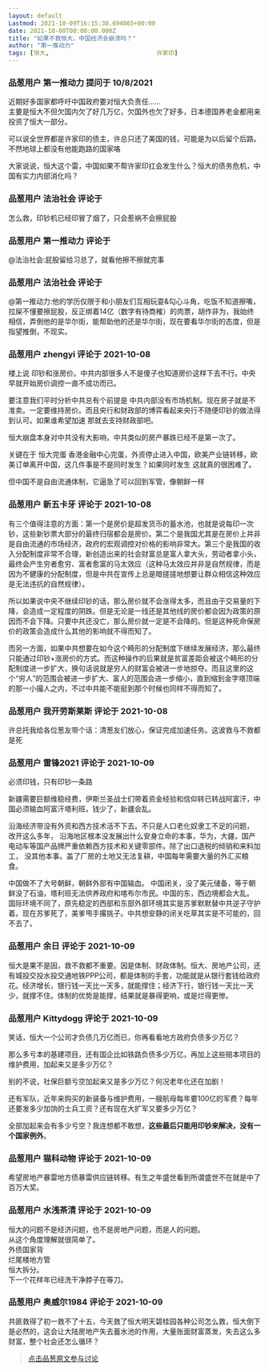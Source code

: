 ```yaml
---
layout: default
Lastmod: 2021-10-09T16:15:30.694065+00:00
date: 2021-10-08T00:00:00.000Z
title: "如果不救恒大，中国经济会崩溃吗？"
author: "第一推动力"
tags: [恒大,								许家印]
---
```



### 品葱用户 **第一推动力** 提问于 10/8/2021
    
近期好多国家都呼吁中国政府要对恒大负责任……  
主要是恒大不但欠国内欠了好几万亿，欠国外也欠了好多，日本德国养老金都用来投资了恒大一部分。  
  
可以说全世界都是许家印的债主，许总只还了美国的钱，可能是为以后留个后路。不然地球上都没有他能跑路的国家咯  
  
大家说说，恒大这个雷，中国如果不帮许家印扛会发生什么？恒大的债务危机，中国有实力内部消化吗？
    
                

### 品葱用户 **法治社会** 评论于 
        
怎么救，印钞机已经印冒了烟了，只会惹祸不会擦屁股
        
                

### 品葱用户 **第一推动力** 评论于 
        
@法治社会:屁股留给习总了，就看他擦不擦就完事
        
                

### 品葱用户 **法治社会** 评论于 
        
@第一推动力:他的学历仅限于和小朋友们互相玩耍&勾心斗角，吃饭不知道擦嘴，拉屎不懂要擦屁股，反正绑着14亿（数字有待商榷）的肉票，胡作非为，我始终相信，弄倒他的是华尔街，能帮助他的还是华尔街，现在要看华尔街的态度，但是指望推倒，不现实。
        
                

### 品葱用户 **zhengyi** 评论于 2021-10-08
        
楼上说 印钞和涨房价。中共内部很多人不是傻子也知道房价这样下去不行。中央早就开始房价调控一直不成功而已。  
  
要注意我们平时分析中共总有个前提是 中共内部没有市场机制。现在房子就是不准卖。一定要维持房价。而且央行和财政部的博弈看起来央行不随便印钞的做法得到认可。如果谁希望加速 那就去支持财政部吧。  
  
恒大崩盘本身对中共没有大影响，中共类似的房产暴跌已经不是第一次了。  
  
关键在于 恒大完蛋 香港金融中心完蛋，外资停止进入中国，欧美产业链转移，欧美订单离开中国，这几件事是不是同时发生？如果同时发生 这就真的很困难了。  
  
但中国不是自由流通体制，它逼急了可以回到军管，像朝鲜一样
        
                

### 品葱用户 **新五卡牙** 评论于 2021-10-08
        
有三个值得注意的方面：第一个是房价是超发货币的蓄水池，也就是说每印一次钞，这些新钞票大部分的最终归宿都会是房价。第二个是我国尤其是在房价上并非是自由流通的市场经济，政府的宏观调控对价格的影响非常大。第三个是我国的收入分配制度非常不合理，新创造出来的社会财富总是富人拿大头，劳动者拿小头，最终会产生穷者愈穷、富者愈富的马太效应（这种马太效应并非是自然规律，而是因为不健康的分配制度，但是中共在宣传上总是暗搓搓地想要让群众相信这种效应是无法违抗的自然规律）。  
  
所以如果说中央不继续印钞的话，那么房价就不会涨得太多，而且由于交易量的下降，会造成一定程度的阴跌。但是无论是一线还是其他线的房价都会因为政策的原因而不会下降。只要中共还没亡，那么房价就一定是不会降的。但是这种死命保房价的政策会造成什么其他的影响就不得而知了。  
  
而另一方面，如果中共想要在如今这个畸形的分配制度下继续发展经济，那么最终只能通过印钞+涨房价的方式。而这种操作的后果就是贫富差距会被这个畸形的分配制度进一步扩大，换句话说就是穷人的财富会被进一步地掠夺。而且这里的这个“穷人”的范围会被进一步扩大、富人的范围会进一步缩小，直到缩到金字塔顶端的那一小撮人之内，不过中共能不能挺到那个时候也同样不得而知了。
        
                

### 品葱用户 **我开劳斯莱斯** 评论于 2021-10-08
        
许总托我给各位葱友带个话：清葱友们放心，保证完成加速任务。这波救与不救都是死
        
                

### 品葱用户 **雷锋2021** 评论于 2021-10-09
        
必须印钱，只有印钞一条路  
  
新疆需要巨额维稳经费，伊斯兰圣战士们带着资金经验和信仰转已转战阿富汗，中国必须输血阿富汗塔利班，钱少了，新疆会乱。  
  
沿海经济带没有外资和西方技术活不下去。不只是人口老化奴隶工不足的问题， 改开这么多年， 沿海地区根本没发展出什么安身立命的本事，华为，大疆，国产电动车等国产品牌严重依赖西方技术和关键零部件。除了出口退税的倾销和来料加工， 没其他本事。盖了厂房的土地又无法复耕，中国每年需要大量的外汇买粮食。  
  
中国做不了大号朝鲜，朝鲜外部有中国输血。 中国闭关，没了美元储备，等于朝鲜没了石油，塔利班无法供养政府和喀布尔市民。中国的东，西边境都会大乱。   
国际环境不同了，原先稳定的西部和东部外部环境其实是苏爹默默替中共逆子守护着。现在苏爹死了，美爹甩手撂挑子。中共想安静的闭关吃草其实是不可能的，回不去了。
        
                

### 品葱用户 **余日** 评论于 2021-10-09
        
恒大是果不是因，救不救都不重要。因是体制、财政体制。恒大、房地产公司，还有城投交投水投交通地铁PPP公司，都是体制的手套，功能就是从银行套钱给政府花。经济增长，银行钱一天比一天多，就能撑住；经济下行，银行钱一天比一天少，就撑不住。体制的优势是能撑，结果就是暴得更响，或是烂得更惨。
        
                

### 品葱用户 **Kittydogg** 评论于 2021-10-09
        
笑话，恒大一个公司才负债几万亿而已，你再看看地方政府负债多少万亿？  
  
那么多亏本的基建项目，还有国企比如铁路负债多少万亿，再加上这些赔本项目的维护费用，加起来又是多少万亿？  
  
别的不说，社保巨额亏空加起来又是多少万亿？何况老年化还在加剧！  
  
还有军队，近年来购买的新装备与维护费用，一艘航母每年要100亿的军费？每年还要发多少加饷的士兵工资？还有现在大扩军又要多少万亿？  
  
全部加起来会有多少亏空？我连想都不敢想，**这些最后只能用印钞来解决，没有一个国家例外**。
        
                

### 品葱用户 **猫科动物** 评论于 2021-10-09
        
希望房地产暴雷地方债暴雷供应链转移。有生之年盛世看到所谓盛世不在就是中了百万大奖。
        
                

### 品葱用户 **水浅茶清** 评论于 2021-10-09
        
恒大的问题不是经济问题，也不是房地产问题，而是人的问题。  
从这个角度理解就很简单了。  
外债国家背  
烂尾楼地方管  
恒大拆分。  
下一个花样年已经洗干净脖子在等刀。
        
                

### 品葱用户 **奥威尔1984** 评论于 2021-10-09
        
共匪救得了初一救不了十五，今天救了恒大明天碧桂园各种公司怎么救，恒大倒下是必然的，这会让大陆房地产失去蓄水池的作用，大量账面财富蒸发，失去这么多财富，整个社会还怎么循环？
        
                





> [点击品葱原文参与讨论](https://pincong.rocks/question/42329)

